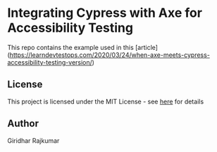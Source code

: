# Integrating Cypress with Axe for Accessibility Testing

This repo contains the example used in this [article] (https://learndevtestops.com/2020/03/24/when-axe-meets-cypress-accessibility-testing-version/)

## License

This project is licensed under the MIT License - see [here](https://mit-license.org/) for details

## Author
Giridhar Rajkumar

